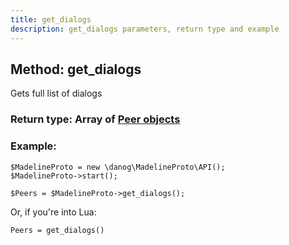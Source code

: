 ```yaml
---
title: get_dialogs
description: get_dialogs parameters, return type and example
---
```

## Method: get_dialogs  

Gets full list of dialogs

### Return type: Array of [Peer objects](API_docs/types/Peer.md)

### Example:


```
$MadelineProto = new \danog\MadelineProto\API();
$MadelineProto->start();

$Peers = $MadelineProto->get_dialogs();
```

Or, if you're into Lua:

```
Peers = get_dialogs()
```

